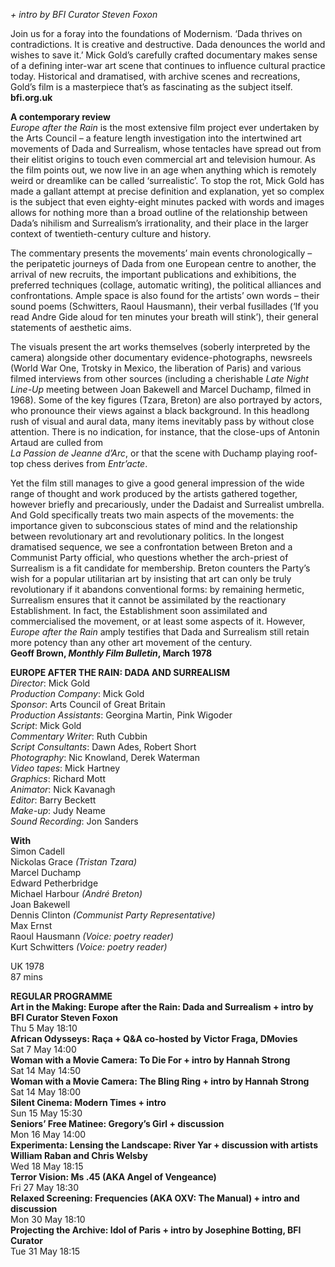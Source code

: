 
_+ intro by BFI Curator Steven Foxon_

Join us for a foray into the foundations of Modernism. ‘Dada thrives on contradictions. It is creative and destructive. Dada denounces the world and wishes to save it.’ Mick Gold’s carefully crafted documentary makes sense of a defining inter-war art scene that continues to influence cultural practice today. Historical and dramatised, with archive scenes and recreations, Gold’s film is a masterpiece that’s as fascinating as the subject itself.<br>
**bfi.org.uk**<br>

**A contemporary review**<br>
_Europe after the Rain_ is the most extensive film project ever undertaken by the Arts Council – a feature length investigation into the intertwined art movements of Dada and Surrealism, whose tentacles have spread out from their elitist origins to touch even commercial art and television humour. As the film points out, we now live in an age when anything which is remotely weird or dreamlike can be called ‘surrealistic’. To stop the rot, Mick Gold has made a gallant attempt at precise definition and explanation, yet so complex is the subject that even eighty-eight minutes packed with words and images allows for nothing more than a broad outline of the relationship between Dada’s nihilism and Surrealism’s irrationality, and their place in the larger context of twentieth-century culture and history.

The commentary presents the movements’ main events chronologically – the peripatetic journeys of Dada from one European centre to another, the arrival of new recruits, the important publications and exhibitions, the preferred techniques (collage, automatic writing), the political alliances and confrontations. Ample space is also found for the artists’ own words – their sound poems (Schwitters, Raoul Hausmann), their verbal fusillades (‘If you read Andre Gide aloud for ten minutes your breath will stink’), their general statements of aesthetic aims.

The visuals present the art works themselves (soberly interpreted by the camera) alongside other documentary evidence-photographs, newsreels (World War One, Trotsky in Mexico, the liberation of Paris) and various filmed interviews from other sources (including a cherishable _Late Night Line-Up_ meeting between Joan Bakewell and Marcel Duchamp, filmed in 1968). Some of the key figures (Tzara, Breton) are also portrayed by actors, who pronounce their views against a black background. In this headlong rush of visual and aural data, many items inevitably pass by without close attention. There is no indication, for instance, that the close-ups of Antonin Artaud are culled from  
_La Passion de Jeanne d’Arc_, or that the scene with Duchamp playing roof-top chess derives from _Entr’acte_.

Yet the film still manages to give a good general impression of the wide range of thought and work produced by the artists gathered together, however briefly and precariously, under the Dadaist and Surrealist umbrella. And Gold specifically treats two main aspects of the movements: the importance given to subconscious states of mind and the relationship between revolutionary art and revolutionary politics. In the longest dramatised sequence, we see a confrontation between Breton and a Communist Party official, who questions whether the arch-priest of Surrealism is a fit candidate for membership. Breton counters the Party’s wish for a popular utilitarian art by insisting that art can only be truly revolutionary if it abandons conventional forms: by remaining hermetic, Surrealism ensures that it cannot be assimilated by the reactionary Establishment. In fact, the Establishment soon assimilated and commercialised the movement, or at least some aspects of it. However, _Europe after the Rain_ amply testifies that Dada and Surrealism still retain more potency than any other art movement of the century.<br>
**Geoff Brown, _Monthly Film Bulletin_, March 1978**<br>

**EUROPE AFTER THE RAIN: DADA AND SURREALISM**<br>
_Director_: Mick Gold  
_Production Company_: Mick Gold  
_Sponsor_: Arts Council of Great Britain  
_Production Assistants_: Georgina Martin, Pink Wigoder  
_Script_: Mick Gold  
_Commentary Writer_: Ruth Cubbin  
_Script Consultants_: Dawn Ades, Robert Short  
_Photography_: Nic Knowland, Derek Waterman  
_Video tapes_: Mick Hartney  
_Graphics_: Richard Mott  
_Animator_: Nick Kavanagh  
_Editor_: Barry Beckett  
_Make-up_: Judy Neame  
_Sound Recording_: Jon Sanders<br>

**With**<br>
Simon Cadell  
Nickolas Grace _(Tristan Tzara)_  
Marcel Duchamp  
Edward Petherbridge  
Michael Harbour _(André Breton)_  
Joan Bakewell  
Dennis Clinton _(Communist Party Representative)_  
Max Ernst  
Raoul Hausmann _(Voice: poetry reader)_  
Kurt Schwitters _(Voice: poetry reader)_<br>

UK 1978<br>
87 mins<br>


**REGULAR PROGRAMME**<br>
**Art in the Making: Europe after the Rain: Dada and Surrealism + intro by BFI Curator Steven Foxon**<br>
Thu 5 May 18:10<br>
**African Odysseys: Raça + Q&A co-hosted by Victor Fraga, DMovies**<br>
Sat 7 May 14:00<br>
**Woman with a Movie Camera: To Die For + intro by Hannah Strong**<br>
Sat 14 May 14:50<br>
**Woman with a Movie Camera: The Bling Ring + intro by Hannah Strong**<br>
Sat 14 May 18:00<br>
**Silent Cinema: Modern Times + intro**<br>
Sun 15 May 15:30<br>
**Seniors’ Free Matinee: Gregory’s Girl + discussion**<br>
Mon 16 May 14:00<br>
**Experimenta: Lensing the Landscape: River Yar + discussion with artists William Raban and Chris Welsby**<br>
Wed 18 May 18:15<br>
**Terror Vision: Ms .45 (AKA Angel of Vengeance)**<br>
Fri 27 May 18:30<br>
**Relaxed Screening: Frequencies (AKA OXV: The Manual) + intro and discussion**<br>
Mon 30 May 18:10<br>
**Projecting the Archive: Idol of Paris + intro by Josephine Botting, BFI Curator**<br>
Tue 31 May 18:15<br>
<!--stackedit_data:
eyJoaXN0b3J5IjpbNzEyMzU0MzgxXX0=
-->